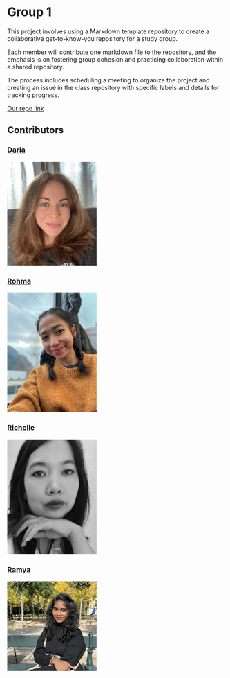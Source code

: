 # Group 1

This project involves using a Markdown template repository to create a
collaborative get-to-know-you repository for a study group.

Each member will contribute one markdown file to the repository, and the
emphasis is on fostering group cohesion and practicing collaboration within a
shared repository.

The process includes scheduling a meeting to organize the project and creating
an issue in the class repository with specific labels and details for tracking
progress.

[Our repo link](https://github.com/BF-FrontEnd-class-2024/group1-intro/tree/main)

## Contributors

### [Daria](/members/daria.md)

![about Daria](/members/img/dspodina.jpeg)

### [Rohma](/members/rohma.md)

![about Rohma](members/img/rohma.jpeg)

### [Richelle](/members/richelle.md)

![about Richelle](members/img/richelle.png)

### [Ramya](/members/sri12334.md) 

![about Ramya](members/img/ramya.png)
